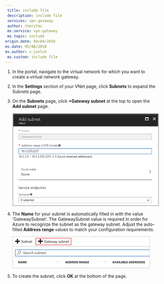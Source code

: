 ```yaml
---
 title: include file
 description: include file
 services: vpn-gateway
 author: cherylmc
 ms.service: vpn-gateway
 ms.topic: include
origin.date: 04/04/2018
ms.date: 05/08/2018
ms.author: v-junlch
 ms.custom: include file
---
```

1. In the portal, navigate to the virtual network for which you want to create a virtual network gateway.
2. In the **Settings** section of your VNet page, click **Subnets** to expand the Subnets page.
3. On the **Subnets** page, click **+Gateway subnet** at the top to open the **Add subnet** page.

    ![Add the gateway subnet](./media/vpn-gateway-add-gateway-subnet-portal-include/add-gateway-subnet.png "Add the gateway subnet")
4. The **Name** for your subnet is automatically filled in with the value 'GatewaySubnet'. The GatewaySubnet value is required in order for Azure to recognize the subnet as the gateway subnet. Adjust the auto-filled **Address range** values to match your configuration requirements.

    ![Adding the gateway subnet](./media/vpn-gateway-add-gateway-subnet-portal-include/gateway-subnet.png "Adding the gateway subnet")
5. To create the subnet, click **OK** at the bottom of the page.

<!-- ms.date: 05/08/2018 -->